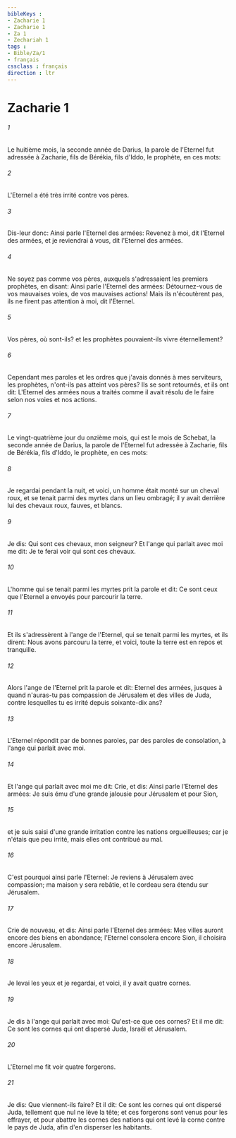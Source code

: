 ```yaml
---
bibleKeys : 
- Zacharie 1
- Zacharie 1
- Za 1
- Zechariah 1
tags : 
- Bible/Za/1
- français
cssclass : français
direction : ltr
---
```


# Zacharie 1

###### 1
Le huitième mois, la seconde année de Darius, la parole de l'Eternel fut adressée à Zacharie, fils de Bérékia, fils d'Iddo, le prophète, en ces mots:
###### 2
L'Eternel a été très irrité contre vos pères.
###### 3
Dis-leur donc: Ainsi parle l'Eternel des armées: Revenez à moi, dit l'Eternel des armées, et je reviendrai à vous, dit l'Eternel des armées.
###### 4
Ne soyez pas comme vos pères, auxquels s'adressaient les premiers prophètes, en disant: Ainsi parle l'Eternel des armées: Détournez-vous de vos mauvaises voies, de vos mauvaises actions! Mais ils n'écoutèrent pas, ils ne firent pas attention à moi, dit l'Eternel.
###### 5
Vos pères, où sont-ils? et les prophètes pouvaient-ils vivre éternellement?
###### 6
Cependant mes paroles et les ordres que j'avais donnés à mes serviteurs, les prophètes, n'ont-ils pas atteint vos pères? Ils se sont retournés, et ils ont dit: L'Eternel des armées nous a traités comme il avait résolu de le faire selon nos voies et nos actions.
###### 7
Le vingt-quatrième jour du onzième mois, qui est le mois de Schebat, la seconde année de Darius, la parole de l'Eternel fut adressée à Zacharie, fils de Bérékia, fils d'Iddo, le prophète, en ces mots:
###### 8
Je regardai pendant la nuit, et voici, un homme était monté sur un cheval roux, et se tenait parmi des myrtes dans un lieu ombragé; il y avait derrière lui des chevaux roux, fauves, et blancs.
###### 9
Je dis: Qui sont ces chevaux, mon seigneur? Et l'ange qui parlait avec moi me dit: Je te ferai voir qui sont ces chevaux.
###### 10
L'homme qui se tenait parmi les myrtes prit la parole et dit: Ce sont ceux que l'Eternel a envoyés pour parcourir la terre.
###### 11
Et ils s'adressèrent à l'ange de l'Eternel, qui se tenait parmi les myrtes, et ils dirent: Nous avons parcouru la terre, et voici, toute la terre est en repos et tranquille.
###### 12
Alors l'ange de l'Eternel prit la parole et dit: Eternel des armées, jusques à quand n'auras-tu pas compassion de Jérusalem et des villes de Juda, contre lesquelles tu es irrité depuis soixante-dix ans?
###### 13
L'Eternel répondit par de bonnes paroles, par des paroles de consolation, à l'ange qui parlait avec moi.
###### 14
Et l'ange qui parlait avec moi me dit: Crie, et dis: Ainsi parle l'Eternel des armées: Je suis ému d'une grande jalousie pour Jérusalem et pour Sion,
###### 15
et je suis saisi d'une grande irritation contre les nations orgueilleuses; car je n'étais que peu irrité, mais elles ont contribué au mal.
###### 16
C'est pourquoi ainsi parle l'Eternel: Je reviens à Jérusalem avec compassion; ma maison y sera rebâtie, et le cordeau sera étendu sur Jérusalem.
###### 17
Crie de nouveau, et dis: Ainsi parle l'Eternel des armées: Mes villes auront encore des biens en abondance; l'Eternel consolera encore Sion, il choisira encore Jérusalem.
###### 18
Je levai les yeux et je regardai, et voici, il y avait quatre cornes.
###### 19
Je dis à l'ange qui parlait avec moi: Qu'est-ce que ces cornes? Et il me dit: Ce sont les cornes qui ont dispersé Juda, Israël et Jérusalem.
###### 20
L'Eternel me fit voir quatre forgerons.
###### 21
Je dis: Que viennent-ils faire? Et il dit: Ce sont les cornes qui ont dispersé Juda, tellement que nul ne lève la tête; et ces forgerons sont venus pour les effrayer, et pour abattre les cornes des nations qui ont levé la corne contre le pays de Juda, afin d'en disperser les habitants.
